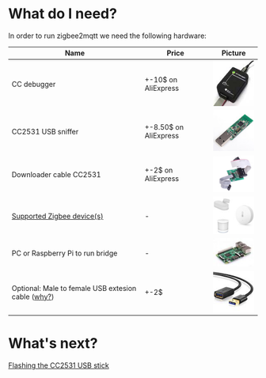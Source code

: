 # What do I need?
In order to run zigbee2mqtt we need the following hardware:

| Name | Price | Picture |
| ------------- | ------------- | ------------- |
| CC debugger | +-10$ on AliExpress | ![CC debugger](../images/cc_debugger.jpg) |
| CC2531 USB sniffer | +-8.50$ on AliExpress | ![CC2531 USB sniffer](../images/cc2531.jpg) |
| Downloader cable CC2531 | +-2$ on AliExpress | ![Downloader cable CC2531](../images/downloader_cable.png) |
| [Supported Zigbee device(s)](https://www.zigbee2mqtt.io/information/supported_devices.html) | - | ![Zigbee devices](../images/xiaomi_sensors.jpg) |
| PC or Raspberry Pi to run bridge | - | ![Raspberry Pi](../images/pi.jpg) |
| Optional: Male to female USB extesion cable ([why?](../how_tos/how_to_improve_network_range.md)) | +-2$ | ![USB extension cable](../images/usb_extension_cable.jpg) |

# What's next?
[Flashing the CC2531 USB stick](flashing_the_cc2531.md)